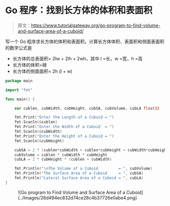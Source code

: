 # Go 程序：找到长方体的体积和表面积

> 原文：<https://www.tutorialgateway.org/go-program-to-find-volume-and-surface-area-of-a-cuboid/>

写一个 Go 程序求长方体的体积和表面积。计算长方体体积、表面积和侧面表面积的数学公式是

*   长方体的总表面积= 2lw + 2lh + 2wh，其中 l =长，w =宽，h =高
*   长方体的体积=磅
*   长方体的侧面面积= 2h (l + w)

```go
package main

import "fmt"

func main() {

    var cublen, cubWidth, cubHeight, cubSA, cubVolume, cubLA float32

    fmt.Print("Enter the Length of a Cuboid = ")
    fmt.Scanln(&cublen)
    fmt.Print("Enter the Width of a Cuboid  = ")
    fmt.Scanln(&cubWidth)
    fmt.Print("Enter the Height of a Cuboid = ")
    fmt.Scanln(&cubHeight)

    cubSA = 2 * (cublen*cubWidth + cublen*cubHeight + cubWidth*cubHeight)
    cubVolume = cublen * cubWidth * cubHeight
    cubLA = 2 * cubHeight * (cublen + cubWidth)

    fmt.Println("\nThe Volume of a Cuboid         = ", cubVolume)
    fmt.Println("The Surface Area of a Cuboid     = ", cubSA)
    fmt.Println("Lateral Surface Area of a Cuboid = ", cubLA)
}
```

<figure class="wp-block-image size-large">![Go program to Find Volume and Surface Area of a Cuboid](../Images/28d494ec832d74ce28c4b37726e0abe4.png)</figure>